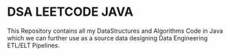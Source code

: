 # DSA LEETCODE JAVA

This Repository contains all my DataStructures and Algorithms Code in Java which we can  further use as a source data designing Data Engineering ETL/ELT Pipelines.
